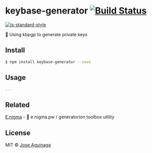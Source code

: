 # keybase-generator [![Build Status](https://img.shields.io/travis/jjperezaguinaga/keybase-generator/master.svg?style=flat-square)](https://travis-ci.org/jjperezaguinaga/keybase-generator)
[![js-standard-style](https://cdn.rawgit.com/feross/standard/master/badge.svg)](https://github.com/feross/standard)


🔑  Using kbpgp to generate private keys

## Install

```bash
$ npm install keybase-generator --save
```

## Usage

```js
...
```

## Related

[E.nigma](https://github.com/jjperezaguinaga/e.nigma.pw) - 🔐 e.nigma.pw / generatorion toolbox utility

## License

MIT © [Jose Aguinaga](https://jjperezaguinaga.com)
